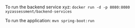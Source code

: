 
To run the backend service xyz: `docker run -d -p 8080:8080 xyzassessment/backend-services`

To run the application: `mvn spring-boot:run`

